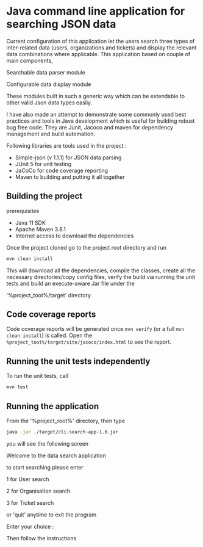 # Java command line application for searching JSON data

Current configuration of this application let the users search three types of inter-related data (users, organizations and tickets) and display the relevant data combinations where applicable. This application based on couple of main components,

Searchable data parser module

Configurable data display module

These modules built in such a generic way which can be extendable to other valid Json data types easily.

I have also made an attempt to demonstrate some commonly used best practices and tools in Java development which is useful for building robust bug free code. They are Junit, Jacoco and maven for dependency management and build automation.

Following libraries are tools used in the project :

* Simple-json (v 1.1.1) for JSON data parsing
* JUnit 5 for unit testing
* JaCoCo for code coverage reporting
* Maven to building and putting it all together

## Building the project

prerequisites

* Java 11 SDK
* Apache Maven 3.8.1
* Internet access to download the dependencies

Once the project cloned go to the project root directory and run 

``` bash
mvn clean install
```


This will download all the dependencies, compile the classes, create all the necessary directories/copy config files, verify the build via running the unit tests and build an execute-aware Jar file under the 

'%project_toot%/target' directory

## Code coverage reports

Code coverage reports will be generated once `mvn verify` (or a full `mvn clean install`) is called. Open the `%project_toot%/target/site/jacoco/index.html` to see the report.

## Running the unit tests independently

To run the unit tests, call 

``` bash
mvn test
```

## Running the application

From the '%project_root%' directory, then type 

``` bash
java -jar ./target/cli-search-app-1.0.jar
```
you will see the following screen

Welcome to the data search application

to start searching please enter

1 for User search

2 for Organisation search

3 for Ticket search

or 'quit' anytime to exit the program

Enter your choice :

Then follow the instructions
